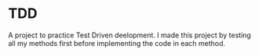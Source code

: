 # TDD
A project to practice Test Driven deelopment. I made this project by testing all my methods first before implementing the code in each method.
